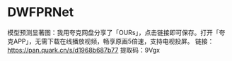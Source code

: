 # DWFPRNet
模型预测显著图：我用夸克网盘分享了「OURs」，点击链接即可保存。打开「夸克APP」，无需下载在线播放视频，畅享原画5倍速，支持电视投屏。
链接：https://pan.quark.cn/s/d1968b687b77
提取码：9Vgx
